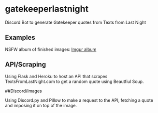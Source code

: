 # gatekeeperlastnight
Discord Bot to generate Gatekeeper quotes from Texts from Last Night

## Examples

NSFW album of finished images: [Imgur album](https://imgur.com/a/I34QEBC)

## API/Scraping

Using Flask and Heroku to host an API that scrapes TextsFromLastNight.com to get a random quote using Beautfiul Soup.

##Discord/Images

Using Discord.py and Pillow to make a request to the API, fetching a quote and imposing it on top of the image.


